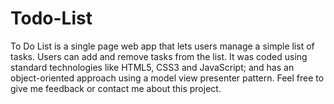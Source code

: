 # Todo-List
To Do List is a single page web app that lets users manage a simple list of tasks. Users can add and remove tasks from the list. It was coded using standard technologies like HTML5, CSS3 and JavaScript; and has an object-oriented approach using a model view presenter pattern. Feel free to give me feedback or contact me about this project.
